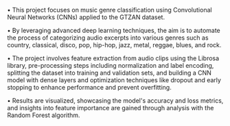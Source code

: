 • This project focuses on music genre classification using 
Convolutional Neural Networks (CNNs) applied to the 
GTZAN dataset.

• By leveraging advanced deep learning techniques, the 
aim is to automate the process of categorizing audio 
excerpts into various genres such as country, classical, 
disco, pop, hip-hop, jazz, metal, reggae, blues, and rock. 

• The project involves feature extraction from audio clips 
using the Librosa library, pre-processing steps including 
normalization and label encoding, splitting the dataset 
into training and validation sets, and building a CNN 
model with dense layers and optimization techniques like 
dropout and early stopping to enhance performance and 
prevent overfitting. 

• Results are visualized, showcasing the model's accuracy 
and loss metrics, and insights into feature importance are 
gained through analysis with the Random Forest 
algorithm.
